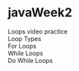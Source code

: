 # javaWeek2
 Loops video practice  <br />
Loop Types <br />
For Loops <br />
While Loops <br />
Do While Loops <br />